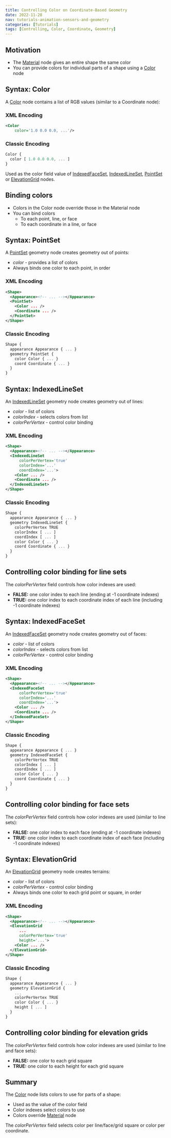 ```yaml
---
title: Controlling Color on Coordinate-Based Geometry
date: 2022-11-28
nav: tutorials-animation-sensors-and-geometry
categories: [Tutorials]
tags: [Controlling, Color, Coordinate, Geometry]
---
```

## Motivation

- The [Material](/x_ite/components/shape/material/) node gives an entire shape the same color
- You can provide colors for individual parts of a shape using a [Color](/x_ite/components/rendering/color/) node

## Syntax: Color

A [Color](/x_ite/components/rendering/color/) node contains a list of RGB values (similar to a Coordinate node):

### XML Encoding

```xml
<Color
    color='1.0 0.0 0.0, ...'/>
```

### Classic Encoding

```js
Color {
  color [ 1.0 0.0 0.0, ... ]
}
```

Used as the color field value of [IndexedFaceSet](/x_ite/components/geometry3d/indexedfaceset/), [IndexedLineSet](/x_ite/components/rendering/indexedlineset/), [PointSet](/x_ite/components/rendering/pointset/) or [ElevationGrid](/x_ite/components/geometry3d/elevationgrid/) nodes.

## Binding colors

- Colors in the Color node override those in the Material node
- You can bind colors
  - To each point, line, or face
  - To each coordinate in a line, or face

## Syntax: PointSet

A [PointSet](/x_ite/components/rendering/pointset/) geometry node creates geometry out of points:

- *color* - provides a list of colors
- Always binds one color to each point, in order

### XML Encoding

```xml
<Shape>
  <Appearance><!-- ... --></Appearance>
  <PointSet>
    <Color ... />
    <Coordinate ... />
  </PointSet>
</Shape>
```

### Classic Encoding

```js
Shape {
  appearance Appearance { ... }
  geometry PointSet {
    color Color { ... }
    coord Coordinate { ... }
  }
}
```

## Syntax: IndexedLineSet

An [IndexedLineSet](/x_ite/components/rendering/indexedlineset/) geometry node creates geometry out of lines:

- *color* - list of colors
- *colorIndex* - selects colors from list
- *colorPerVertex* - control color binding

### XML Encoding

```xml
<Shape>
  <Appearance><!-- ... --></Appearance>
  <IndexedLineSet
      colorPerVertex='true'
      colorIndex='...'
      coordIndex='...'>
    <Color ... />
    <Coordinate ... />
  </IndexedLineSet>
</Shape>
```

### Classic Encoding

```js
Shape {
  appearance Appearance { ... }
  geometry IndexedLineSet {
    colorPerVertex TRUE
    colorIndex [ ... ]
    coordIndex [ ... ]
    color Color { ... }
    coord Coordinate { ... }
  }
}
```

## Controlling color binding for line sets

The *colorPerVertex* field controls how color indexes are used:

- **FALSE:** one color index to each line (ending at -1 coordinate indexes)
- **TRUE:** one color index to each coordinate index of each line (including -1 coordinate indexes)

## Syntax: IndexedFaceSet

An [IndexedFaceSet](/x_ite/components/geometry3d/indexedfaceset/) geometry node creates geometry out of faces:

- *color* - list of colors
- *colorIndex* - selects colors from list
- *colorPerVertex* - control color binding

### XML Encoding

```xml
<Shape>
  <Appearance><!-- ... --></Appearance>
  <IndexedFaceSet
      colorPerVertex='true'
      colorIndex='...'
      coordIndex='...'>
    <Color ... />
    <Coordinate ... />
  </IndexedFaceSet>
</Shape>
```

### Classic Encoding

```js
Shape {
  appearance Appearance { ... }
  geometry IndexedFaceSet {
    colorPerVertex TRUE
    colorIndex [ ... ]
    coordIndex [ ... ]
    color Color { ... }
    coord Coordinate { ... }
  }
}
```

## Controlling color binding for face sets

The *colorPerVertex* field controls how color indexes are used (similar to line sets):

- **FALSE:** one color index to each face (ending at -1 coordinate indexes)
- **TRUE:** one color index to each coordinate index of each face (including -1 coordinate indexes)

## Syntax: ElevationGrid

An [ElevationGrid](/x_ite/components/geometry3d/elevationgrid/) geometry node creates terrains:

- *color* - list of colors
- *colorPerVertex* - control color binding
- Always binds one color to each grid point or square, in order

### XML Encoding

```xml
<Shape>
  <Appearance><!-- ... --></Appearance>
  <ElevationGrid
      ...
      colorPerVertex='true'
      height='...'>
    <Color ... />
  </ElevationGrid>
</Shape>
```

### Classic Encoding

```js
Shape {
  appearance Appearance { ... }
  geometry ElevationGrid {
    ...
    colorPerVertex TRUE
    color Color { ... }
    height [ ... ]
  }
}
```

## Controlling color binding for elevation grids

The *colorPerVertex* field controls how color indexes are used (similar to line and face sets):

- **FALSE:** one color to each grid square
- **TRUE:** one color to each height for each grid square

## Summary

The [Color](/x_ite/components/rendering/color/) node lists colors to use for parts of a shape:

- Used as the value of the color field
- Color indexes select colors to use
- Colors override [Material](/x_ite/components/shape/material/) node

The *colorPerVertex* field selects color per line/face/grid square or color per coordinate.
